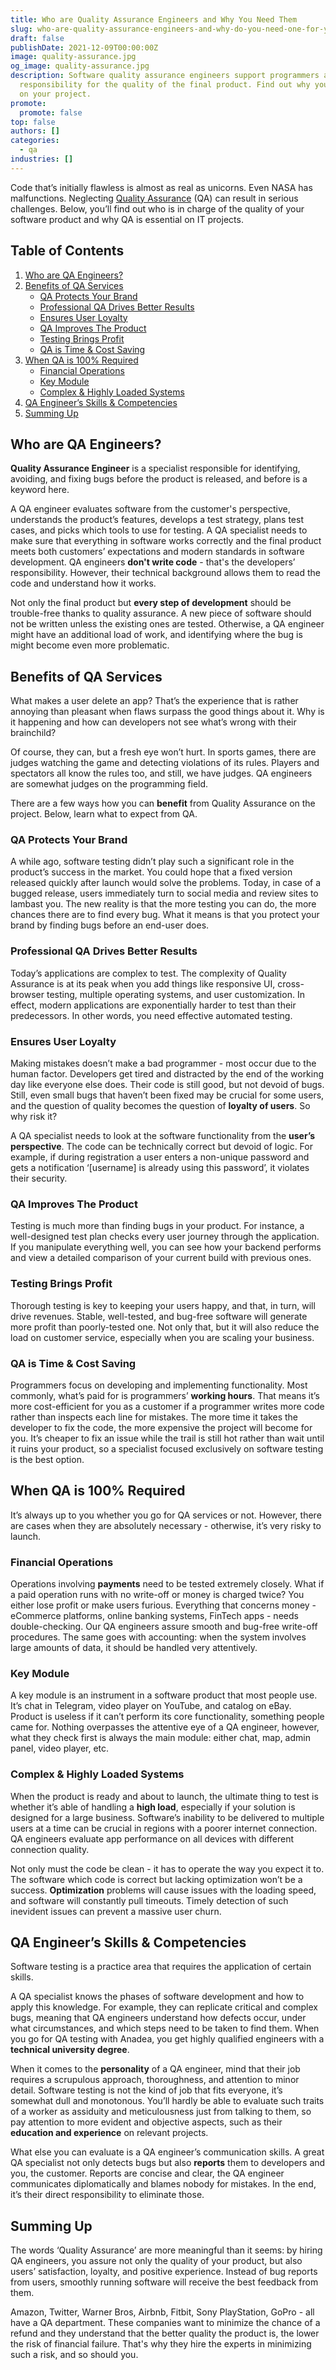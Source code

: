 ```yaml
---
title: Who are Quality Assurance Engineers and Why You Need Them
slug: who-are-quality-assurance-engineers-and-why-do-you-need-one-for-your-project
draft: false
publishDate: 2021-12-09T00:00:00Z
image: quality-assurance.jpg
og_image: quality-assurance.jpg
description: Software quality assurance engineers support programmers and take
  responsibility for the quality of the final product. Find out why you need QA
  on your project.
promote:
  promote: false
top: false
authors: []
categories:
  - qa
industries: []
---
```

Code that’s initially flawless is almost as real as unicorns. Even NASA has malfunctions. Neglecting [Quality Assurance](https://anadea.info/services/quality-assurance) (QA) can result in serious challenges. Below, you’ll find out who is in charge of the quality of your software product and why QA is essential on IT projects.

<h2>Table of Contents</h2>
<ol>
<li><a href="#who-are">Who are QA Engineers?</a></li>
<li><a href="#benefits">Benefits of QA Services</a>
<ul>
<li><a href="#protects">QA Protects Your Brand</a></li>
<li><a href="#better-results">Professional QA Drives Better Results</a></li>
<li><a href="#loyalty">Ensures User Loyalty</a></li>
<li><a href="#improves-product">QA Improves The Product</a></li>
<li><a href="#profit">Testing Brings Profit</a>
<li><a href="#time-cost">QA is Time & Cost Saving</a>
</ul>
</li>
<li><a href="#100%">When QA is 100% Required</a>
<ul>
<li><a href="#money">Financial Operations</a></li>
<li><a href="#key-module">Key Module</a></li>
<li><a href="#complex-systems">Complex & Highly Loaded Systems</a></li>
</ul>
</li>
<li><a href="#skills">QA Engineer’s Skills & Competencies</a></li>
<li><a href="#fin">Summing Up</a></li>
</ol>

<a name="who-are"></a>
## Who are QA Engineers?
__Quality Assurance Engineer__ is a specialist responsible for identifying, avoiding, and fixing bugs before the product is released, and before is a keyword here.

A QA engineer evaluates software from the customer's perspective, understands the product’s features, develops a test strategy, plans test cases, and picks which tools to use for testing. A QA specialist needs to make sure that everything in software works correctly and the final product meets both customers’ expectations and modern standards in software development. QA engineers __don't write code__ - that's the developers’ responsibility. However, their technical background allows them to read the code and understand how it works.

Not only the final product but __every step of development__ should be trouble-free thanks to quality assurance. A new piece of software should not be written unless the existing ones are tested. Otherwise, a QA engineer might have an additional load of work, and identifying where the bug is might become even more problematic.

<a name="benefits"></a>
## Benefits of QA Services
What makes a user delete an app? That’s the experience that is rather annoying than pleasant when flaws surpass the good things about it. Why is it happening and how can developers not see what’s wrong with their brainchild?

Of course, they can, but a fresh eye won’t hurt. In sports games, there are judges watching the game and detecting violations of its rules. Players and spectators all know the rules too, and still, we have judges. QA engineers are somewhat judges on the programming field.

There are a few ways how you can __benefit__ from Quality Assurance on the project. Below, learn what to expect from QA.

<a name="protects"></a>
### QA Protects Your Brand
A while ago, software testing didn’t play such a significant role in the product’s success in the market. You could hope that a fixed version released quickly after launch would solve the problems. Today, in case of a bugged release, users immediately turn to social media and review sites to lambast you. The new reality is that the more testing you can do, the more chances there are to find every bug. What it means is that you protect your brand by finding bugs before an end-user does.

<a name="better-results"></a>
### Professional QA Drives Better Results
Today’s applications are complex to test. The complexity of Quality Assurance is at its peak when you add things like responsive UI, cross-browser testing, multiple operating systems, and user customization. In effect, modern applications are exponentially harder to test than their predecessors. In other words, you need effective automated testing.

<a name="loyalty"></a>
### Ensures User Loyalty
Making mistakes doesn’t make a bad programmer - most occur due to the human factor. Developers get tired and distracted by the end of the working day like everyone else does. Their code is still good, but not devoid of bugs. Still, even small bugs that haven’t been fixed may be crucial for some users, and the question of quality becomes the question of __loyalty of users__. So why risk it?

A QA specialist needs to look at the software functionality from the __user’s perspective__. The code can be technically correct but devoid of logic. For example, if during registration a user enters a non-unique password and gets a notification ‘[username] is already using this password’, it violates their security.

<a name="improves-product"></a>
### QA Improves The Product
Testing is much more than finding bugs in your product. For instance, a well-designed test plan checks every user journey through the application. If you manipulate everything well, you can see how your backend performs and view a detailed comparison of your current build with previous ones.

<a name="profit"></a>
### Testing Brings Profit
Thorough testing is key to keeping your users happy, and that, in turn, will drive revenues. Stable, well-tested, and bug-free software will generate more profit than poorly-tested one. Not only that, but it will also reduce the load on customer service, especially when you are scaling your business.

<a name="time-cost"></a>
### QA is Time & Cost Saving
Programmers focus on developing and implementing functionality. Most commonly, what’s paid for is programmers’ __working hours__. That means it’s more cost-efficient for you as a customer if a programmer writes more code rather than inspects each line for mistakes. The more time it takes the developer to fix the code, the more expensive the project will become for you. It’s cheaper to fix an issue while the trail is still hot rather than wait until it ruins your product, so a specialist focused exclusively on software testing is the best option.

<a name="100%"></a>
## When QA is 100% Required
It’s always up to you whether you go for QA services or not. However, there are cases when they are absolutely necessary - otherwise, it’s very risky to launch.

<a name="money"></a>
### Financial Operations
Operations involving __payments__ need to be tested extremely closely. What if a paid operation runs with no write-off or money is charged twice? You either lose profit or make users furious. Everything that concerns money - eCommerce platforms, online banking systems, FinTech apps - needs double-checking. Our QA engineers assure smooth and bug-free write-off procedures. The same goes with accounting: when the system involves large amounts of data, it should be handled very attentively.

<a name="key-module"></a>
### Key Module
A key module is an instrument in a software product that most people use. It’s chat in Telegram, video player on YouTube, and catalog on eBay. Product is useless if it can’t perform its core functionality, something people came for. Nothing overpasses the attentive eye of a QA engineer, however, what they check first is always the main module: either chat, map, admin panel, video player, etc.

<a name="complex-systems"></a>
### Complex & Highly Loaded Systems
When the product is ready and about to launch, the ultimate thing to test is whether it’s able of handling a __high load__, especially if your solution is designed for a large business. Software’s inability to be delivered to multiple users at a time can be crucial in regions with a poorer internet connection. QA engineers evaluate app performance on all devices with different connection quality.

Not only must the code be clean - it has to operate the way you expect it to. The software which code is correct but lacking optimization won’t be a success. __Optimization__ problems will cause issues with the loading speed, and software will constantly pull timeouts. Timely detection of such inevident issues can prevent a massive user churn.

<a name="skills"></a>
## QA Engineer’s Skills & Competencies
Software testing is a practice area that requires the application of certain skills.

A QA specialist knows the phases of software development and how to apply this knowledge. For example, they can replicate critical and complex bugs, meaning that QA engineers understand how defects occur, under what circumstances, and which steps need to be taken to find them. When you go for QA testing with Anadea, you get highly qualified engineers with a __technical university degree__.

When it comes to the __personality__ of a QA engineer, mind that their job requires a scrupulous approach, thoroughness, and attention to minor detail. Software testing is not the kind of job that fits everyone, it’s somewhat dull and monotonous. You’ll hardly be able to evaluate such traits of a worker as assiduity and meticulousness just from talking to them, so pay attention to more evident and objective aspects, such as their __education and experience__ on relevant projects.

What else you can evaluate is a QA engineer’s communication skills. A great QA specialist not only detects bugs but also __reports__ them to developers and you, the customer. Reports are concise and clear, the QA engineer communicates diplomatically and blames nobody for mistakes. In the end, it’s their direct responsibility to eliminate those.

<a name="fin"></a>
## Summing Up
The words ‘Quality Assurance’ are more meaningful than it seems: by hiring QA engineers, you assure not only the quality of your product, but also users’ satisfaction, loyalty, and positive experience. Instead of bug reports from users, smoothly running software will receive the best feedback from them.

Amazon, Twitter, Warner Bros, Airbnb, Fitbit, Sony PlayStation, GoPro - all have a QA department. These companies want to minimize the chance of a refund and they understand that the better quality the product is, the lower the risk of financial failure. That's why they hire the experts in minimizing such a risk, and so should you.
